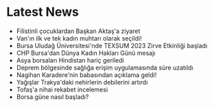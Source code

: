 # Latest News
-  Filistinli çocuklardan Başkan Aktaş'a ziyaret
-  Van'ın ilk ve tek kadın muhtarı olarak seçildi!
-  Bursa Uludağ Üniversitesi'nde TEXSUM 2023 Zirve Etkinliği başladı
-  CHP Bursa'dan Dünya Kadın Hakları Günü mesajı
-  Asya borsaları Hindistan hariç geriledi
-  Deprem bölgesinde sağlığa erişim uygulamasında süre uzatıldı
-  Nagihan Karadere'nin babasından açıklama geldi!
-  Yağışlar Trakya'daki nehirlerin debilerini artırdı
-  Tofaş'a nihai rekabet incelemesi
-  Borsa güne nasıl başladı?
